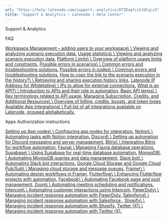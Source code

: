 ```yaml
---
url: "https://help.latenode.com/support--analytics/DTZDagfcsSJdCyLcX"
title: "Support & Analytics – Latenode | Help Center"
---
```


 Support & Analytics

  FAQ

[Workspace Management – adding users to your workspace\\
\\
Viewing and analyzing scenario execution data.](https://help.latenode.com/support--analytics/DTZDagfcsSJdCyLcX/workspace-management-%E%%-adding-users-to-your-workspace/sfbjrGNjupwMhhtbQu) [Usage statistics\\
\\
Viewing and analyzing scenario execution data.](https://help.latenode.com/support--analytics/DTZDagfcsSJdCyLcX/usage-statistics/DTZDaggUqSyZ) [Platform Limits\\
\\
Overview of platform usage limits and constraints.](https://help.latenode.com/support--analytics/DTZDagfcsSJdCyLcX/platform-limits/DTZDagfcNZrKoWyEz) [Possible errors in scenarios\\
\\
Common errors and troubleshooting solutions.](https://help.latenode.com/support--analytics/DTZDagfcsSJdCyLcX/possible-errors-in-scenarios/DTZDageZiktNsQHKWE) [Possible errors in nodes\\
\\
Common errors and troubleshooting solutions.](https://help.latenode.com/support--analytics/DTZDagfcsSJdCyLcX/possible-errors-in-nodes/qmYDxtWxyPYpsSVAL) [How to copy the link to the scenario execution in the history?\\
\\
Retrieving and sharing execution history links.](https://help.latenode.com/support--analytics/DTZDagfcsSJdCyLcX/how-to-copy-the-link-to-the-scenario-execution-in-the-history/DTZDaggSYEEyMDQdR) [Latenode IP Address for Whitelisting\\
\\
IPs to allow for external connections.](https://help.latenode.com/support--analytics/DTZDagfcsSJdCyLcX/latenode-ip-address-for-whitelisting/FeapEAfPrQMqLfi) [What is an API?\\
\\
Introduction to APIs and their role in automation.](https://help.latenode.com/support--analytics/DTZDagfcsSJdCyLcX/what-is-an-api/DTZDagfYkrtURsCsP) [Basic API terms\\
\\
Key terminology related to API usage.](https://help.latenode.com/support--analytics/DTZDagfcsSJdCyLcX/basic-api-terms/DTZDaggyKyNGSDGwf) [Managing Subscription, Credits, and Additional Resources\\
\\
Overview of billing, credits, boosts, and token types](https://help.latenode.com/support--analytics/DTZDagfcsSJdCyLcX/managing-subscription-credits-and-additional-resources/JmPXDVGBgCkRpsLPHW) [Available App Integrations\\
\\
Full list of all integrations available on Latenode, grouped alphabetically.](https://help.latenode.com/support--analytics/DTZDagfcsSJdCyLcX/available-app-integrations/TjxwAucctfFmbzA)

 Apps Authorization instructions

[Setting up App nodes\\
\\
Configuring app nodes for integration.](https://help.latenode.com/support--analytics/DTZDagfcsSJdCyLcX/setting-up-app-nodes/kEYxeVTpSakBfXELny) [Notion\\
\\
Automating tasks with Notion integration.](https://help.latenode.com/support--analytics/DTZDagfcsSJdCyLcX/notion/kEYxeVSZmPRuGxNH) [Discord\\
\\
Setting up automation for Discord messaging and server management.](https://help.latenode.com/support--analytics/DTZDagfcsSJdCyLcX/discord/kEYxeVTZwYEiTYYny) [Bitrix\\
\\
Integrating Bitrix for workflow automation.](https://help.latenode.com/support--analytics/DTZDagfcsSJdCyLcX/bitrix/kEYxeVVooFymNXnRg) [Fauna\\
\\
Managing Fauna database operations.](https://help.latenode.com/support--analytics/DTZDagfcsSJdCyLcX/fauna/kEYxeVVYxuCaBCoE) [Supabase\\
\\
Using Supabase for real-time database automation.](https://help.latenode.com/support--analytics/DTZDagfcsSJdCyLcX/supabase/kEYxeVTEteemFWvffb) [MongoDB\\
\\
Automating MongoDB queries and data management.](https://help.latenode.com/support--analytics/DTZDagfcsSJdCyLcX/mongodb/kEYxeVTtpKDbWWPWn) [Slack bot\\
\\
Automating Slack bot interactions.](https://help.latenode.com/support--analytics/DTZDagfcsSJdCyLcX/slack-bot/kEYxeVUDozrrPEopi) [Google Cloud Storage and Google Cloud Pub/Sub\\
\\
Managing cloud storage and message queues.](https://help.latenode.com/support--analytics/DTZDagfcsSJdCyLcX/google-cloud-storage-and-google-cloud-pubsub/kEYxeVVXtkdrrMtCvDn) [Framer\\
\\
Automating design workflows in Framer.](https://help.latenode.com/support--analytics/DTZDagfcsSJdCyLcX/framer/kEYxeVTJxPFWFpJxU) [Flutterflow\\
\\
Enhancing Flutterflow projects with automation.](https://help.latenode.com/support--analytics/DTZDagfcsSJdCyLcX/flutterflow/kEYxeVTiRwveJkLRNV) [Facebook\\
\\
Automating Facebook page and post management.](https://help.latenode.com/support--analytics/DTZDagfcsSJdCyLcX/facebook/kEYxeVWBEqykuvFHW) [Zoom\\
\\
Automating meeting scheduling and notifications.](https://help.latenode.com/support--analytics/DTZDagfcsSJdCyLcX/zoom-/kEYxeVVccRrAZjywa) [Intercom\\
\\
Automating customer interactions using Intercom.](https://help.latenode.com/support--analytics/DTZDagfcsSJdCyLcX/intercom-/kEYxeVTfTRwBSsNoywE) [PagerDuty\\
\\
Managing incident response automation with PagerDuty.](https://help.latenode.com/support--analytics/DTZDagfcsSJdCyLcX/pagerduty-/kEYxeVUqUnrNgCDvK) [Salesforce\\
\\
Managing incident response automation with Salesforce .](https://help.latenode.com/support--analytics/DTZDagfcsSJdCyLcX/salesforce-/tABeZnxMzeMxop) [Shopify\\
\\
Managing incident response automation with Shopify.](https://help.latenode.com/support--analytics/DTZDagfcsSJdCyLcX/shopify/tABeZtCQLnudoMa) [Twitter (X)\\
\\
Managing incident response automation with Twitter (X).](https://help.latenode.com/support--analytics/DTZDagfcsSJdCyLcX/twitter-x/JmPXDVGBYhvZhbsoj)